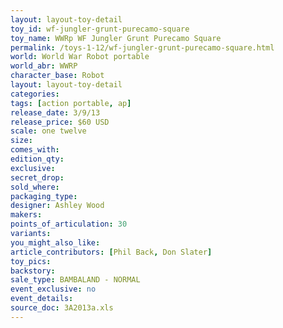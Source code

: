 ```yaml
---
layout: layout-toy-detail 
toy_id: wf-jungler-grunt-purecamo-square
toy_name: WWRp WF Jungler Grunt Purecamo Square
permalink: /toys-1-12/wf-jungler-grunt-purecamo-square.html
world: World War Robot portable
world_abr: WWRP
character_base: Robot
layout: layout-toy-detail
categories: 
tags: [action portable, ap] 
release_date: 3/9/13
release_price: $60 USD
scale: one twelve
size: 
comes_with: 
edition_qty: 
exclusive: 
secret_drop: 
sold_where: 
packaging_type: 
designer: Ashley Wood
makers: 
points_of_articulation: 30
variants: 
you_might_also_like: 
article_contributors: [Phil Back, Don Slater]
toy_pics: 
backstory: 
sale_type: BAMBALAND - NORMAL
event_exclusive: no
event_details: 
source_doc: 3A2013a.xls
---
```

